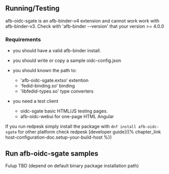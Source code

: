 ## Running/Testing

afb-oidc-sgate is an afb-binder-v4 extension and cannot work work with afb-binder-v3. Check with 'afb-binder --version' that your version >= 4.0.0

### Requirements

* you should have a valid afb-binder install.
* you should write or copy a sample oidc-config.json
* you should known the path to:

  * 'afb-oidc-sgate.extso' extention
  * 'fedid-binding.so' binding
  * 'libfedid-types.so' type converters

* you need a test client
  * oidc-sgate basic HTML/JS testing pages.
  * afb-oidc-webui for one-page HTML Angular 

If you run redpesk simply install the package with `dnf install afb-oidc-sgate` for other platform check redpesk [developer guide]({% chapter_link host-configuration-doc.setup-your-build-host %})



## Run afb-oidc-sgate samples

Fulup TBD (depend on default binary package installation path)